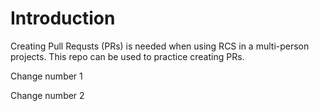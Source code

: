 # Introduction
Creating Pull Requsts (PRs) is needed when using RCS in a multi-person projects. This repo can be used to practice creating PRs.

Change number 1

Change number 2